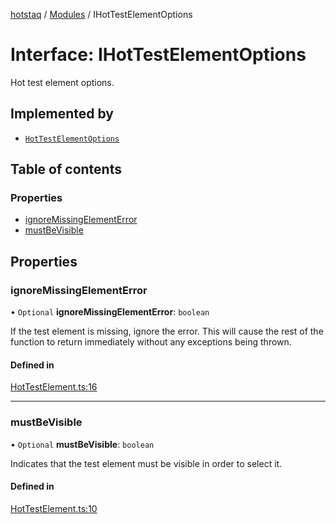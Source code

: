 [hotstaq](../README.md) / [Modules](../modules.md) / IHotTestElementOptions

# Interface: IHotTestElementOptions

Hot test element options.

## Implemented by

- [`HotTestElementOptions`](../classes/HotTestElementOptions.md)

## Table of contents

### Properties

- [ignoreMissingElementError](IHotTestElementOptions.md#ignoremissingelementerror)
- [mustBeVisible](IHotTestElementOptions.md#mustbevisible)

## Properties

### ignoreMissingElementError

• `Optional` **ignoreMissingElementError**: `boolean`

If the test element is missing, ignore the error. This
will cause the rest of the function to return immediately
without any exceptions being thrown.

#### Defined in

[HotTestElement.ts:16](https://github.com/OurFreeLight/HotStaq/blob/1bc3620/src/HotTestElement.ts#L16)

___

### mustBeVisible

• `Optional` **mustBeVisible**: `boolean`

Indicates that the test element must be visible in
order to select it.

#### Defined in

[HotTestElement.ts:10](https://github.com/OurFreeLight/HotStaq/blob/1bc3620/src/HotTestElement.ts#L10)
